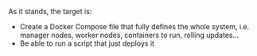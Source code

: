 As it stands, the target is:

 - Create a Docker Compose file that fully defines the whole system, i.e.
   manager nodes, worker nodes, containers to run, rolling updates...
 - Be able to run a script that just deploys it
